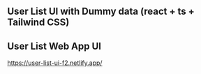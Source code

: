 ## User List UI with Dummy data (react + ts + Tailwind CSS)

## User List Web App UI
https://user-list-ui-f2.netlify.app/
